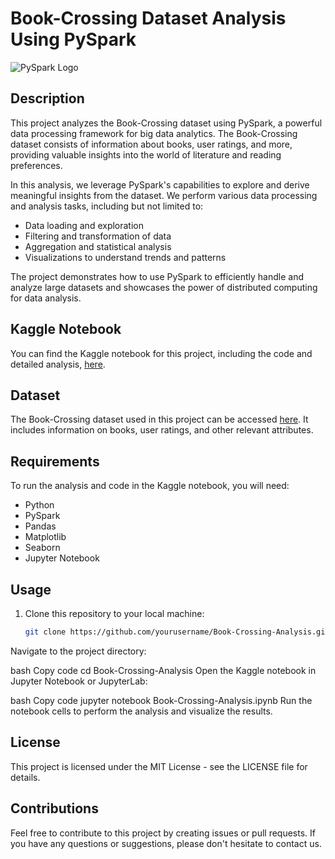 # Book-Crossing Dataset Analysis Using PySpark

![PySpark Logo](https://upload.wikimedia.org/wikipedia/commons/thumb/f/f3/Apache_Spark_logo.svg/1200px-Apache_Spark_logo.svg.png)

## Description

This project analyzes the Book-Crossing dataset using PySpark, a powerful data processing framework for big data analytics. The Book-Crossing dataset consists of information about books, user ratings, and more, providing valuable insights into the world of literature and reading preferences.

In this analysis, we leverage PySpark's capabilities to explore and derive meaningful insights from the dataset. We perform various data processing and analysis tasks, including but not limited to:

- Data loading and exploration
- Filtering and transformation of data
- Aggregation and statistical analysis
- Visualizations to understand trends and patterns

The project demonstrates how to use PySpark to efficiently handle and analyze large datasets and showcases the power of distributed computing for data analysis.

## Kaggle Notebook

You can find the Kaggle notebook for this project, including the code and detailed analysis, [here](https://www.kaggle.com/suryanshmehrotra/book-crossing-pyspark-analysis/).

## Dataset

The Book-Crossing dataset used in this project can be accessed [here](https://www.kaggle.com/datasets/somnambwl/bookcrossing-dataset). It includes information on books, user ratings, and other relevant attributes.

## Requirements

To run the analysis and code in the Kaggle notebook, you will need:

- Python
- PySpark
- Pandas
- Matplotlib
- Seaborn
- Jupyter Notebook

## Usage

1. Clone this repository to your local machine:

   ```bash
   git clone https://github.com/yourusername/Book-Crossing-Analysis.git
Navigate to the project directory:

bash
Copy code
cd Book-Crossing-Analysis
Open the Kaggle notebook in Jupyter Notebook or JupyterLab:

bash
Copy code
jupyter notebook Book-Crossing-Analysis.ipynb
Run the notebook cells to perform the analysis and visualize the results.

## License
This project is licensed under the MIT License - see the LICENSE file for details.

## Contributions
Feel free to contribute to this project by creating issues or pull requests. If you have any questions or suggestions, please don't hesitate to contact us.
